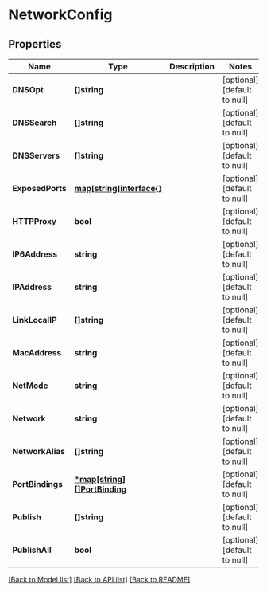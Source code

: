 # NetworkConfig

## Properties
Name | Type | Description | Notes
------------ | ------------- | ------------- | -------------
**DNSOpt** | **[]string** |  | [optional] [default to null]
**DNSSearch** | **[]string** |  | [optional] [default to null]
**DNSServers** | **[]string** |  | [optional] [default to null]
**ExposedPorts** | [**map[string]interface{}**](interface{}.md) |  | [optional] [default to null]
**HTTPProxy** | **bool** |  | [optional] [default to null]
**IP6Address** | **string** |  | [optional] [default to null]
**IPAddress** | **string** |  | [optional] [default to null]
**LinkLocalIP** | **[]string** |  | [optional] [default to null]
**MacAddress** | **string** |  | [optional] [default to null]
**NetMode** | **string** |  | [optional] [default to null]
**Network** | **string** |  | [optional] [default to null]
**NetworkAlias** | **[]string** |  | [optional] [default to null]
**PortBindings** | [***map[string][]PortBinding**](map.md) |  | [optional] [default to null]
**Publish** | **[]string** |  | [optional] [default to null]
**PublishAll** | **bool** |  | [optional] [default to null]

[[Back to Model list]](../README.md#documentation-for-models) [[Back to API list]](../README.md#documentation-for-api-endpoints) [[Back to README]](../README.md)

